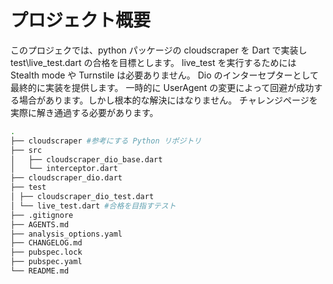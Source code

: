 # プロジェクト概要

このプロジェクでは、python パッケージの cloudscraper を Dart で実装し test\live_test.dart の合格を目標とします。
live_test を実行するためには Stealth mode や Turnstile は必要ありません。
Dio のインターセプターとして最終的に実装を提供します。
一時的に UserAgent の変更によって回避が成功する場合があります。しかし根本的な解決にはなりません。
チャレンジページを実際に解き通過する必要があります。

```bash
.
├── cloudscraper #参考にする Python リポジトリ
├── src
│   ├── cloudscraper_dio_base.dart
│   └── interceptor.dart
├── cloudscraper_dio.dart
├── test
│ ├── cloudscraper_dio_test.dart
│ └── live_test.dart #合格を目指すテスト
├── .gitignore
├── AGENTS.md
├── analysis_options.yaml
├── CHANGELOG.md
├── pubspec.lock
├── pubspec.yaml
└── README.md
```
